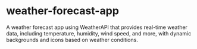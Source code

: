 # weather-forecast-app
A weather forecast app using WeatherAPI that provides real-time weather data, including temperature, humidity, wind speed, and more, with dynamic backgrounds and icons based on weather conditions.
